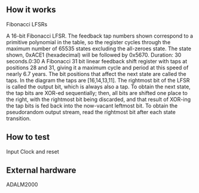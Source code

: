 <!---

This file is used to generate your project datasheet. Please fill in the information below and delete any unused
sections.

You can also include images in this folder and reference them in the markdown. Each image must be less than
512 kb in size, and the combined size of all images must be less than 1 MB.
-->

## How it works

Fibonacci LFSRs

A 16-bit Fibonacci LFSR. The feedback tap numbers shown correspond to a primitive polynomial in the table, so the register cycles through the maximum number of 65535 states excluding the all-zeroes state. The state shown, 0xACE1 (hexadecimal) will be followed by 0x5670.
Duration: 30 seconds.0:30
A Fibonacci 31 bit linear feedback shift register with taps at positions 28 and 31, giving it a maximum cycle and period at this speed of nearly 6.7 years.
The bit positions that affect the next state are called the taps. In the diagram the taps are [16,14,13,11]. The rightmost bit of the LFSR is called the output bit, which is always also a tap. To obtain the next state, the tap bits are XOR-ed sequentially; then, all bits are shifted one place to the right, with the rightmost bit being discarded, and that result of XOR-ing the tap bits is fed back into the now-vacant leftmost bit. To obtain the pseudorandom output stream, read the rightmost bit after each state transition. 

## How to test

Input Clock and reset

## External hardware

ADALM2000
